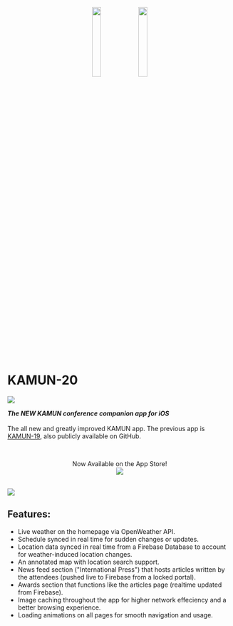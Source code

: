 <p align="center"><img src="https://user-images.githubusercontent.com/30037359/51077381-ce228480-16ae-11e9-9ebd-7f85ec384a59.png" width="20%"></img> <img src="https://user-images.githubusercontent.com/30037359/82532830-c7313f00-9b4a-11ea-9382-ffc55760e92f.png" width="20%"></img> </p>


# KAMUN-20 

<a href="https://github.com/noredeen-alzubi/KAMUN-20/blob/master/LICENSE"><img src="https://img.shields.io/apm/l/vim-mode.svg"></a>

 **_The NEW KAMUN conference companion app for iOS_**
 <br>
 <br>
 The all new and greatly improved KAMUN app. The previous app is <a href="https://github.com/noredeen-alzubi/KAMUN-19">KAMUN-19</a>, also publicly available on GitHub.

 <br>
   
<p align="center">
 Now Available on the App Store!
  <br>
  <a href="https://apps.apple.com/us/app/kamun-20/id1500366555"> <img src="https://user-images.githubusercontent.com/30037359/54473568-34787000-47e2-11e9-9682-2a8836b1c26a.png"></a>
 
 <br>
 <br>
 
 <img src="https://user-images.githubusercontent.com/30037359/82533745-93571900-9b4c-11ea-8403-26c52bfb290a.PNG"></img>
 </p>
 
 
 ## Features:
 * Live weather on the homepage via OpenWeather API.
 * Schedule synced in real time for sudden changes or updates.
 * Location data synced in real time from a Firebase Database to account for weather-induced location changes.
 * An annotated map with location search support.
 * News feed section ("International Press") that hosts articles written by the attendees (pushed live to Firebase from a locked portal).
 * Awards section that functions like the articles page (realtime updated from Firebase).
 * Image caching throughout the app for higher network effeciency and a better browsing experience.
 * Loading animations on all pages for smooth navigation and usage.
